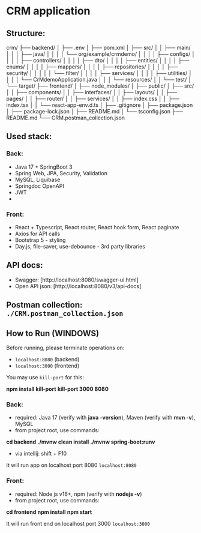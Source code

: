 # CRM application

## Structure:
crm/
├── backend/
│ ├── .env
│ ├── pom.xml
│ ├── src/
│ │ ├── main/
│ │ │ ├── java/
│ │ │ │ └── org/example/crmdemo/
│ │ │ │ ├── configs/
│ │ │ │ ├── controllers/
│ │ │ │ ├── dto/
│ │ │ │ ├── entities/
│ │ │ │ ├── enums/
│ │ │ │ ├── mappers/
│ │ │ │ ├── repositories/
│ │ │ │ ├── security/
│ │ │ │ │ └── filter/
│ │ │ │ ├── services/
│ │ │ │ ├── utilities/
│ │ │ │ └── CrMdemoApplication.java
│ │ │ └── resources/
│ │ └── test/
│ └── target/
├── frontend/
│ ├── node_modules/
│ ├── public/
│ ├── src/
│ │ ├── components/
│ │ ├── interfaces/
│ │ ├── layouts/
│ │ ├── pages/
│ │ ├── router/
│ │ ├── services/
│ │ ├── index.css
│ │ ├── index.tsx
│ │ └── react-app-env.d.ts
│ ├── .gitignore
│ ├── package.json
│ ├── package-lock.json
│ ├── README.md
│ └── tsconfig.json
├── README.md
└── CRM.postman_collection.json

## Used stack:

### Back:
- Java 17 + SpringBoot 3
- Spring Web, JPA, Security, Validation
- MySQL, Liquibase
- Springdoc OpenAPI
- JWT
- 
### Front:
- React + Typescript, React router, React hook form, React paginate
- Axios for API calls
- Bootstrap 5 - styling
- Day.js, file-saver, use-debounce - 3rd party libraries

## API docs: 
- Swagger: [http://localhost:8080/swagger-ui.html]
- Open API json: [http://localhost:8080/v3/api-docs]

## Postman collection: `./CRM.postman_collection.json`

## How to Run (WINDOWS)
Before running, please terminate operations on:
- `localhost:8080` (backend)
- `localhost:3000` (frontend)

You may use `kill-port` for this:

**npm install kill-port**
**kill-port 3000 8080**

### Back:
- required: Java 17 (verify with **java -version**), Maven (verify with **mvn -v**), MySQL
- from project root, use commands: 

**cd backend**
**./mvnw clean install**
**./mvnw spring-boot:runv**

- via intellij: shift + F10

It will run app on localhost port 8080 `localhost:8080`

### Front:
- required: Node js v16+, npm (verify with **nodejs -v**)
- from project root, use commands: 

**cd frontend**
**npm install**
**npm start**

It will run front end on localhost port 3000 `localhost:3000`
